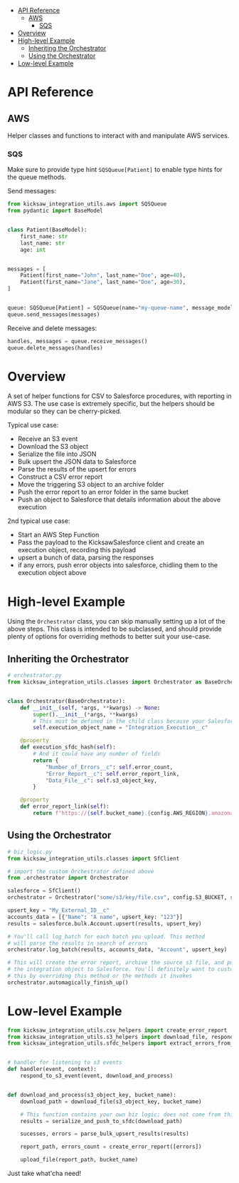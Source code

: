 - [API Reference](#api-reference)
  - [AWS](#aws)
    - [SQS](#sqs)
- [Overview](#overview)
- [High-level Example](#high-level-example)
  - [Inheriting the Orchestrator](#inheriting-the-orchestrator)
  - [Using the Orchestrator](#using-the-orchestrator)
- [Low-level Example](#low-level-example)

# API Reference

## AWS

Helper classes and functions to interact with and manipulate AWS services.

### SQS

Make sure to provide type hint `SQSQueue[Patient]` to enable type hints for the queue
methods.

Send messages:

```python
from kicksaw_integration_utils.aws import SQSQueue
from pydantic import BaseModel


class Patient(BaseModel):
    first_name: str
    last_name: str
    age: int


messages = [
    Patient(first_name="John", last_name="Doe", age=40),
    Patient(first_name="Jane", last_name="Doe", age=30),
]


queue: SQSQueue[Patient] = SQSQueue(name="my-queue-name", message_model=Patient)
queue.send_messages(messages)
```

Receive and delete messages:

```python
handles, messages = queue.receive_messages()
queue.delete_messages(handles)
```

# Overview

A set of helper functions for CSV to Salesforce procedures, with reporting in AWS S3.
The use case is extremely specific, but the helpers should be modular so they can be cherry-picked.

Typical use case:

- Receive an S3 event
- Download the S3 object
- Serialize the file into JSON
- Bulk upsert the JSON data to Salesforce
- Parse the results of the upsert for errors
- Construct a CSV error report
- Move the triggering S3 object to an archive folder
- Push the error report to an error folder in the same bucket
- Push an object to Salesforce that details information about the above execution

2nd typical use case:

- Start an AWS Step Function
- Pass the payload to the KicksawSalesforce client and create an execution object, recording this payload
- upsert a bunch of data, parsing the responses
- if any errors, push error objects into salesforce, chidling them to the execution object above

# High-level Example

Using the `Orchestrator` class, you can skip manually setting up a lot of the above
steps. This class is intended to be subclassed, and should provide plenty of options
for overriding methods to better suit your use-case.

## Inheriting the Orchestrator

```python
# orchestrator.py
from kicksaw_integration_utils.classes import Orchestrator as BaseOrchestrator


class Orchestrator(BaseOrchestrator):
    def __init__(self, *args, **kwargs) -> None:
        super().__init__(*args, **kwargs)
        # This must be defined in the child class because your Salesforce object could be named anything
        self.execution_object_name = "Integration_Execution__c"

    @property
    def execution_sfdc_hash(self):
        # And it could have any number of fields
        return {
            "Number_of_Errors__c": self.error_count,
            "Error_Report__c": self.error_report_link,
            "Data_File__c": self.s3_object_key,
        }

    @property
    def error_report_link(self):
        return f"https://{self.bucket_name}.{config.AWS_REGION}.amazonaws.com/{self.error_file_s3_key}"
```

## Using the Orchestrator

```python
# biz_logic.py
from kicksaw_integration_utils.classes import SfClient

# import the custom Orchestrator defined above
from .orchestrator import Orchestrator

salesforce = SfClient()
orchestrator = Orchestrator("some/s3/key/file.csv", config.S3_BUCKET, sf_client=salesforce)

upsert_key = "My_External_ID__c"
accounts_data = [{"Name": "A name", upsert_key: "123"}]
results = salesforce.bulk.Account.upsert(results, upsert_key)

# You'll call log_batch for each batch you upload. This method
# will parse the results in search of errors
orchestrator.log_batch(results, accounts_data, "Account", upsert_key)

# This will create the error report, archive the source s3 file, and push
# the integration object to Salesforce. You'll definitely want to customize
# this by overriding this method or the methods it invokes
orchestrator.automagically_finish_up()
```

# Low-level Example

```python
from kicksaw_integration_utils.csv_helpers import create_error_report
from kicksaw_integration_utils.s3_helpers import download_file, respond_to_s3_event, upload_file
from kicksaw_integration_utils.sfdc_helpers import extract_errors_from_results


# handler for listening to s3 events
def handler(event, context):
    respond_to_s3_event(event, download_and_process)


def download_and_process(s3_object_key, bucket_name):
    download_path = download_file(s3_object_key, bucket_name)

    # This function contains your own biz logic; does not come from this library
    results = serialize_and_push_to_sfdc(download_path)

    sucesses, errors = parse_bulk_upsert_results(results)

    report_path, errors_count = create_error_report([errors])

    upload_file(report_path, bucket_name)
```

Just take what'cha need!

